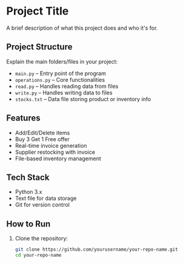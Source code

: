 # Project Title

A brief description of what this project does and who it's for.

##  Project Structure

Explain the main folders/files in your project:
- `main.py` – Entry point of the program
- `operations.py` – Core functionalities
- `read.py` – Handles reading data from files
- `write.py` – Handles writing data to files
- `stocks.txt` – Data file storing product or inventory info

##  Features

- Add/Edit/Delete items
- Buy 3 Get 1 Free offer
- Real-time invoice generation
- Supplier restocking with invoice
- File-based inventory management

##  Tech Stack

- Python 3.x
- Text file for data storage
- Git for version control

##  How to Run

1. Clone the repository:
   ```bash
   git clone https://github.com/yourusername/your-repo-name.git
   cd your-repo-name
